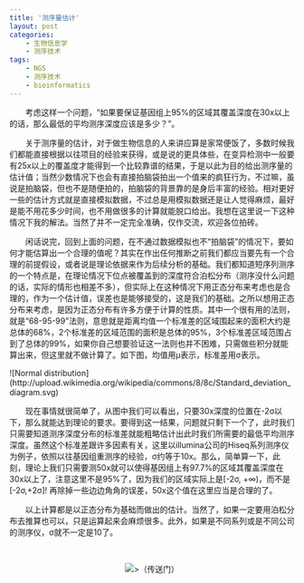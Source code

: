 ```yaml
---
title: '测序量估计'
layout: post
categories:
    - 生物信息学
    - 测序技术
tags:
    - NGS
    - 测序技术
    - bioinformatics
---
```

<p>　　考虑这样一个问题，&ldquo;如果要保证基因组上95%的区域其覆盖深度在30x以上的话，那么最低的平均测序深度应该是多少？&rdquo;。</p>
<p>　　关于测序量的估计，对于做生物信息的人来讲应算是家常便饭了，多数时候我们都能直接根据以往项目的经验来获得，或是说的更具体些，在变异检测中一般要有25x以上的覆盖度才能得到一个比较靠谱的结果，于是以此为目的给出测序量的估计值；当然少数情况下也会有直接拍脑袋拍出一个值来的疯狂行为，不过嘛，虽说是拍脑袋，但也不是随便拍的，拍脑袋的背景靠的是身后丰富的经验。相对更好一些的估计方式就是直接模拟数据，不过总是用模拟数据还是让人觉得麻烦，最好是能不用花多少时间，也不用做很多的计算就能脱口给出。我想在这里说一下这种情况下我的解法。当然了并不一定完全准确，仅作交流，欢迎各位拍砖。</p>
<p>　　闲话说完，回到上面的问题，在不通过数据模拟也不&ldquo;拍脑袋&rdquo;的情况下，要如何才能估算出一个合理的值呢？其实在作出任何推断之前我们都应当要先有一个合理的前提假设，或者说是理论依据来作为后续分析的基础。我们都知道短序列测序的一个特点是，在理论情况下位点被覆盖到的深度符合泊松分布（测序没什么问题的话，实际的情形也相差不多），但实际上在这种情况下用正态分布来考虑也是合理的，作为一个估计值，误差也是能够接受的，这是我们的基础。之所以想用正态分布来考虑，是因为正态分布有许多方便于计算的性质。其中一个很有用的法则，就是&ldquo;68-95-99&rdquo;法则，意思就是距离均值一个标准差的区域围起来的面积大约是总体的68%，2个标准差的区域范围的面积是总体的95%，3个标准差区域范围占到了总体的99%，如果你自己想要验证这一法则也并不困难，只需做些积分就能算出来，但这里就不做计算了。如下图，均值用&mu;表示，标准差用&sigma;表示。</p>
![Normal distribution](http://upload.wikimedia.org/wikipedia/commons/8/8c/Standard_deviation_diagram.svg)
<p>　　现在事情就很简单了，从图中我们可以看出，只要30x深度的位置在-2&sigma;以下，那么就能达到理论的要求。要得到这一结果，问题就只剩下一个了，此时我们只需要知道测序深度分布的标准差就能粗略估计出此时我们所需要的最低平均测序深度。虽然这个标准差跟许多因素有关，这里以illumina公司的Hiseq系列测序仪为例子，依照以往基因组重测序的经验，&sigma;约等于10x。那么，简单算一下，此刻，理论上我们只需要测50x就可以使得基因组上有97.7%的区域其覆盖深度在30x以上了，注意这里不是95%了，因为我们的区域实际上是[-2&sigma;, +&infin;)，而不是[-2&sigma;,+2&sigma;]! 再除掉一些边边角角的误差，50x这个值在这里应当是合理的了。</p>
<p>　　以上计算都是以正态分布为基础而做出的估计。当然了，如果一定要用泊松分布去推算也可以，只是运算起来会麻烦很多。此外，如果是不同系列或是不同公司的测序仪，&sigma;就不一定是10了。</p>
<p>&nbsp;</p>

<p align="center"><img src="http://m2.img.srcdd.com/farm5/d/2014/0715/04/C5D0E50115DF07672B2A9A79773871FD_LARGE_144_144.png">>（传送门）</p>